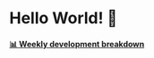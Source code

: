 # Hello World! 👋

<!--
## 👨‍💻 About Me
preparing...
-->

<!-- 
- refer
[site1](https://rahuldkjain.github.io/gh-profile-readme-generator/)
[site2](https://shields.io/)
-->

<!-- waka-box start -->
<!-- https://www.youtube.com/watch?v=jazcHIaitfE -->
#### <a href="https://gist.github.com/qoweh/b592c79e80edbf3dcb0b3cb13aa14090" target="_blank">📊 Weekly development breakdown</a>

<!-- waka-box end -->
